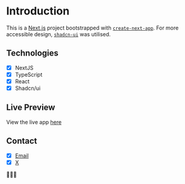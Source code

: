 # Introduction

This is a [Next.js](https://nextjs.org) project bootstrapped with [`create-next-app`](https://nextjs.org/docs/app/api-reference/cli/create-next-app). For more accessible design, [`shadcn-ui`](https://ui.shadcn.com/docs) was utilised.

## Technologies

- [x] NextJS
- [x] TypeScript
- [x] React
- [x] Shadcn/ui

## Live Preview

View the live app [here](https://catorlinks-ai-william-inyams-projects.vercel.app/)

## Contact

- [x] [Email](mailto:sw.inyam@outlook.com)
- [x] [X](https://x.com/williamInyam)

✌🏼🏅
